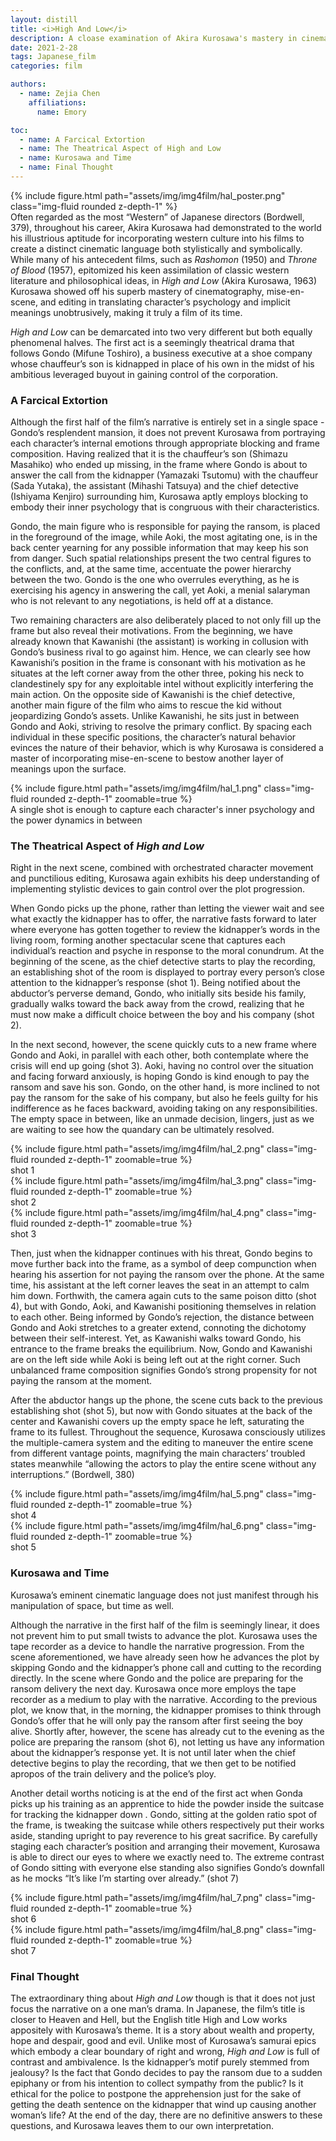 ```yaml
---
layout: distill
title: <i>High And Low</i>
description: A cloase examination of Akira Kurosawa's mastery in cinematography and mise-en-scene
date: 2021-2-28
tags: Japanese_film
categories: film

authors:
  - name: Zejia Chen
    affiliations:
      name: Emory

toc:
  - name: A Farcical Extortion
  - name: The Theatrical Aspect of High and Low
  - name: Kurosawa and Time
  - name: Final Thought
---
```


<div class="l-body-outset">
  <div class="row mt-3">
      <div class="col-sm mt-3 mt-md-0">
          {% include figure.html path="assets/img/img4film/hal_poster.png" class="img-fluid rounded z-depth-1" %}
      </div>
      <div class="col-sm mt-3 mt-md-0">
        Often regarded as the most “Western” of Japanese directors (Bordwell, 379), throughout his career, Akira Kurosawa had demonstrated to the world his illustrious aptitude for incorporating western culture into his films to create a distinct cinematic language both stylistically and symbolically. While many of his antecedent films, such as <i>Rashomon</i> (1950) and <i>Throne of Blood</i> (1957), epitomized his keen assimilation of classic western literature and philosophical ideas, in <i>High and Low</i> (Akira Kurosawa, 1963) Kurosawa showed off his superb mastery of cinematography, mise-en-scene, and editing in translating character’s psychology and implicit meanings unobtrusively, making it truly a film of its time.
      </div>
  </div>
</div>


*High and Low* can be demarcated into two very different but both equally phenomenal halves. The first act is a seemingly theatrical drama that follows Gondo (Mifune Toshiro), a business executive at a shoe company whose chauffeur’s son is kidnapped in place of his own in the midst of his ambitious leveraged buyout in gaining control of the corporation.

### A Farcical Extortion

Although the first half of the film’s narrative is entirely set in a single space - Gondo’s resplendent mansion, it does not prevent Kurosawa from portraying each character’s internal emotions through appropriate blocking and frame composition. Having realized that it is the chauffeur’s son (Shimazu Masahiko) who ended up missing, in the frame where Gondo is about to answer the call from the kidnapper (Yamazaki Tsutomu) with the chauffeur (Sada Yutaka), the assistant (Mihashi Tatsuya) and the chief detective (Ishiyama Kenjiro) surrounding him, Kurosawa aptly employs blocking to embody their inner psychology that is congruous with their characteristics.

Gondo, the main figure who is responsible for paying the ransom, is placed in the foreground of the image, while Aoki, the most agitating one, is in the back center yearning for any possible information that may keep his son from danger. Such spatial relationships present the two central figures to the conflicts, and, at the same time, accentuate the power hierarchy between the two. Gondo is the one who overrules everything, as he is exercising his agency in answering the call, yet Aoki, a menial salaryman who is not relevant to any negotiations, is held off at a distance.

Two remaining characters are also deliberately placed to not only fill up the frame but also reveal their motivations. From the beginning, we have already known that Kawanishi (the assistant) is working in collusion with Gondo’s business rival to go against him. Hence, we can clearly see how Kawanishi’s position in the frame is consonant with his motivation as he situates at the left corner away from the other three, poking his neck to clandestinely spy for any exploitable intel without explicitly interfering the main action. On the opposite side of Kawanishi is the chief detective, another main figure of the film who aims to rescue the kid without jeopardizing Gondo’s assets. Unlike Kawanishi, he sits just in between Gondo and Aoki, striving to resolve the primary conflict. By spacing each individual in these specific positions, the character’s natural behavior evinces the nature of their behavior, which is why Kurosawa is considered a master of incorporating mise-en-scene to bestow another layer of meanings upon the surface.

<div class="l-body">
  <div class="row mt-3">
    <div class="col-sm mt-3 mt-md-0">
        {% include figure.html path="assets/img/img4film/hal_1.png" class="img-fluid rounded z-depth-1"  zoomable=true %}
        <div class="caption">
          A single shot is enough to capture each character's inner psychology and the power dynamics in between
        </div>
    </div>
  </div>
</div>

### The Theatrical Aspect of *High and Low*

Right in the next scene, combined with orchestrated character movement and punctilious editing, Kurosawa again exhibits his deep understanding of implementing stylistic devices to gain control over the plot progression.

When Gondo picks up the phone, rather than letting the viewer wait and see what exactly the kidnapper has to offer, the narrative fasts forward to later where everyone has gotten together to review the kidnapper’s words in the living room, forming another spectacular scene that captures each individual’s reaction and psyche in response to the moral conundrum. At the beginning of the scene, as the chief detective starts to play the recording, an establishing shot of the room is displayed to portray every person’s close attention to the kidnapper’s response (shot 1). Being notified about the abductor’s perverse demand, Gondo, who initially sits beside his family, gradually walks toward the back away from the crowd, realizing that he must now make a difficult choice between the boy and his company (shot 2).

In the next second, however, the scene quickly cuts to a new frame where Gondo and Aoki, in parallel with each other, both contemplate where the crisis will end up going (shot 3). Aoki, having no control over the situation and facing forward anxiously, is hoping Gondo is kind enough to pay the ransom and save his son. Gondo, on the other hand, is more inclined to not pay the ransom for the sake of his company, but also he feels guilty for his indifference as he faces backward, avoiding taking on any responsibilities. The empty space in between, like an unmade decision, lingers, just as we are waiting to see how the quandary can be ultimately resolved.

<div class="l-body">
  <div class="row mt-3">
    <div class="col-sm mt-3 mt-md-0">
        {% include figure.html path="assets/img/img4film/hal_2.png" class="img-fluid rounded z-depth-1"  zoomable=true %}
        <div class="caption">
          shot 1
        </div>
    </div>
    <div class="col-sm mt-3 mt-md-0">
        {% include figure.html path="assets/img/img4film/hal_3.png" class="img-fluid rounded z-depth-1"  zoomable=true %}
        <div class="caption">
          shot 2
        </div>
    </div>
    <div class="col-sm mt-3 mt-md-0">
        {% include figure.html path="assets/img/img4film/hal_4.png" class="img-fluid rounded z-depth-1"  zoomable=true %}
        <div class="caption">
          shot 3
        </div>
    </div>
  </div>
</div>

Then, just when the kidnapper continues with his threat, Gondo begins to move further back into the frame, as a symbol of deep compunction when hearing his assertion for not paying the ransom over the phone. At the same time, his assistant at the left corner leaves the seat in an attempt to calm him down. Forthwith, the camera again cuts to the same poison ditto (shot 4), but with Gondo, Aoki, and Kawanishi positioning themselves in relation to each other. Being informed by Gondo’s rejection, the distance between Gondo and Aoki stretches to a greater extend, connoting the dichotomy between their self-interest. Yet, as Kawanishi walks toward Gondo, his entrance to the frame breaks the equilibrium. Now, Gondo and Kawanishi are on the left side while Aoki is being left out at the right corner. Such unbalanced frame composition signifies Gondo’s strong propensity for not paying the ransom at the moment.

After the abductor hangs up the phone, the scene cuts back to the previous establishing shot (shot 5), but now with Gondo situates at the back of the center and Kawanishi covers up the empty space he left, saturating the frame to its fullest. Throughout the sequence, Kurosawa consciously utilizes the multiple-camera system and the editing to maneuver the entire scene from different vantage points, magnifying the main characters’ troubled states meanwhile “allowing the actors to play the entire scene without any interruptions.” (Bordwell, 380)

<div class="l-body">
  <div class="row mt-3">
    <div class="col-sm mt-3 mt-md-0">
        {% include figure.html path="assets/img/img4film/hal_5.png" class="img-fluid rounded z-depth-1"  zoomable=true %}
        <div class="caption">
          shot 4
        </div>
    </div>
    <div class="col-sm mt-3 mt-md-0">
        {% include figure.html path="assets/img/img4film/hal_6.png" class="img-fluid rounded z-depth-1"  zoomable=true %}
        <div class="caption">
          shot 5
        </div>
    </div>
  </div>
</div>


### Kurosawa and Time

Kurosawa’s eminent cinematic language does not just manifest through his manipulation of space, but time as well.

Although the narrative in the first half of the film is seemingly linear, it does not prevent him to put small twists to advance the plot. Kurosawa uses the tape recorder as a device to handle the narrative progression. From the scene aforementioned, we have already seen how he advances the plot by skipping Gondo and the kidnapper’s phone call and cutting to the recording directly. In the scene where Gondo and the police are preparing for the ransom delivery the next day. Kurosawa once more employs the tape recorder as a medium to play with the narrative. According to the previous plot, we know that, in the morning, the kidnapper promises to think through Gondo’s offer that he will only pay the ransom after first seeing the boy alive. Shortly after, however, the scene has already cut to the evening as the police are preparing the ransom (shot 6), not letting us have any information about the kidnapper’s response yet. It is not until later when the chief detective begins to play the recording, that we then get to be notified apropos of the train delivery and the police’s ploy.

Another detail worths noticing is at the end of the first act when Gonda picks up his training as an apprentice to hide the powder inside the suitcase for tracking the kidnapper down . Gondo, sitting at the golden ratio spot of the frame, is tweaking the suitcase while others respectively put their works aside, standing upright to pay reverence to his great sacrifice. By carefully staging each character’s position and arranging their movement, Kurosawa is able to direct our eyes to where we exactly need to. The extreme contrast of Gondo sitting with everyone else standing also signifies Gondo’s downfall as he mocks “It’s like I’m starting over already.” (shot 7)

<div class="l-body">
  <div class="row mt-3">
    <div class="col-sm mt-3 mt-md-0">
        {% include figure.html path="assets/img/img4film/hal_7.png" class="img-fluid rounded z-depth-1"  zoomable=true %}
        <div class="caption">
          shot 6
        </div>
    </div>
    <div class="col-sm mt-3 mt-md-0">
        {% include figure.html path="assets/img/img4film/hal_8.png" class="img-fluid rounded z-depth-1"  zoomable=true %}
        <div class="caption">
          shot 7
        </div>
    </div>
  </div>
</div>

### Final Thought

The extraordinary thing about *High and Low* though is that it does not just focus the narrative on a one man’s drama. In Japanese, the film’s title is closer to Heaven and Hell, but the English title High and Low works appositely with Kurosawa’s theme. It is a story about wealth and property, hope and despair, good and evil. Unlike most of Kurosawa’s samurai epics which embody a clear boundary of right and wrong, *High and Low* is full of contrast and ambivalence. Is the kidnapper’s motif purely stemmed from jealousy? Is the fact that Gondo decides to pay the ransom due to a sudden epiphany or from his intention to collect sympathy from the public? Is it ethical for the police to postpone the apprehension just for the sake of getting the death sentence on the kidnapper that wind up causing another woman’s life? At the end of the day, there are no definitive answers to these questions, and Kurosawa leaves them to our own interpretation.
